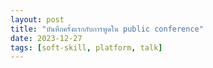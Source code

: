 ```yaml
---
layout: post
title: "บันทึกครั้งแรกกับการพูดใน public conference"
date: 2023-12-27
tags: [soft-skill, platform, talk]
---
```

